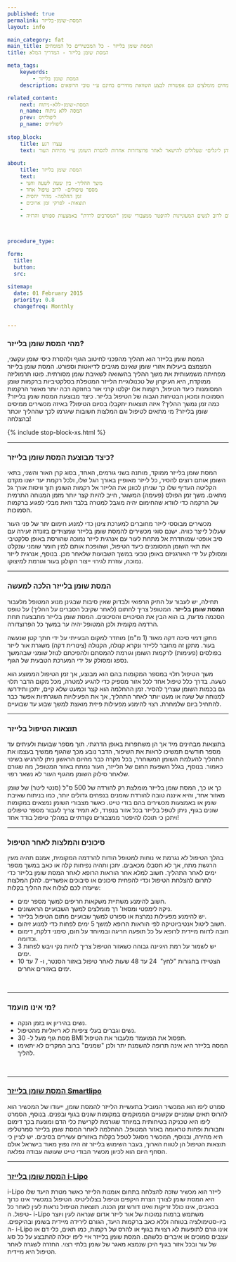 ```yaml
---
published: true
permalink: המסת-שומן-בלייזר
layout: info

main_category: fat
main_title: המסת שומן בלייזר - כל המכשירים כל המומחים
title: המסת שומן בלייזר - המדריך המלא

meta_tags:
    keywords:
        - המסת שומן בלייזר
    description: המסת שומן בלייזר - מידע מקיף על המסת שומן, מכשירים איתם מבצעים הסרת שומנים, מחירון טיפולים עדכני, מומחים מומלצים וגם אפשרות לבצע השוואת מחירים בחינם ע״י טובי הרופאים

related_content:
    next: המסת-שומן-ללא-ניתוח
    n_name: המסה ללא ניתוח
    prev: ליפוליזיס
    p_name: ליפוליזיס
    
stop_block: 
    title: עצרו רגע
    text: סובלים ממצבורי שומן טורדניים ומחפשים דרך יעילה להסירם? פרט להמסת שומן בלייזר מומלץ שתשקלו המסה בשיטת הבודי טייט, מכשיר חדשני הנותן פתרון מושלם הן למצבורי השומן והן ל״גלים״ שעלולים להישאר לאחר פרוצדורות אחרות להסרת השומן ע״י מתיחת העור.    
    
about:
    title: המסת שומן בלייזר
    text: 
    - משך ההליך- בין שעה לשעה וחצי
    - מספר טיפולים- לרוב טיפול אחד
    - זמן החלמה- מהיר יחסית
    - תוצאות- לפרקי זמן ארוכים
    - 
    - ההליך מתאים לרוב לנשים המעוניינות להיפטר ממצבורי שומן "המסרבים לרדת" באמצעות ספורט והרזיה

   

procedure_type: 

form:
  title: 
  button: 
  src:
  
sitemap: 
  date: 01 February 2015
  priority: 0.8
  changefreq: Monthly


---
```


###  מהי המסת שומן בלייזר?

המסת שומן בלייזר הוא תהליך מהפכני לחיטוב הגוף ולהסרת כיסי שומן עקשני, המצמצם ביעילות אזורי שומן שאינם מגיבים לדיאטות וספורט. המסת שומן בלייזר מפחיתה משמעותית את משך ההליך בהשוואה לשאיבת שומן מסורתית. פוטו תרמוליזה ממוקדת, היא העיקרון של טכנולוגיית הלייזר המטפלת בסלקטיביות ברקמות שומן המסומנות כיעד הטיפול, רקמות אלו יקלטו קרני אור בחוזקה רבה יותר מאשר הרקמות הסמוכות ומכאן הבטיחות הגבוה של הטיפול בלייזר. כיצד מבוצעת המסת שומן בלייזר? כמה זמן נמשך ההליך? איזה תוצאות יתקבלו בסיום הטיפול? באיזה מכשירים ממיסים שומן בלייזר? מי מתאים לטיפול וגם המלצות חשובות שיגרמו לכך שההליך יוכתר בהצלחה!

 {% include stop-block-xs.html %}  

- - - - - -
 
###  כיצד מבוצעת המסת שומן בלייזר?

המסת שומן בלייזר ממוקד, מותנה בשני גורמים, האחד, בסוג קרן האור והשני, בתאי השומן אותם רוצים להסיר, כל לייזר מאופיין באורך הגל שלו, ולכל רקמת יעד ישנו מקדם הקליטה העדיף שלו כך שניתן לכוונן את הלייזר אל רקמות השומן תוך וויסות אורך גל מתאים. משך זמן הפולס (פעימה) המשוגר, חייב להיות קצר יותר מזמן המנוחה התרמית של הרקמה כדי לוודא שהחימום יהיה מוגבל למטרה בלבד וזאת מבלי לפגוע ברקמות הסמוכות. 

מכשירים מבוססי לייזר מחוברים למערכת צינון כדי למנוע חימום יתר של פני העור שעלול לייצר כוויה. ישנם סוגי מכשירים להמסת שומן בלייזר שמצוידים בזונדה זעירה עם סיב אופטי שמוחדרת אל מתחת לעור עם אנרגית לייזר נמוכה שהורסת באופן סלקטיבי את תאי השומן המסומנים כיעד הטיפול, ושהופכת אותם למין חומר שומני שנקלט ומסולק על ידי האורגניזם באופן טבעי במשך השבועות שלאחר מכן. בנוסף, אנרגית לייזר נמוכה, עוזרת לגירוי ייצור הקולגן בעור וגורמת למיצוקו.
 
 

- - - - - -

###  המסת שומן בלייזר הלכה למעשה

תחילה, יש לעבור על התיק הרפואי ולבדוק שאין סיבות שבגינן מנוע המטופל מלעבור **המסת שומן בלייזר**. המטופל צריך לחתום (לאחר שקיבל הסברים על ההליך) על טופס הסכמה מדעת, בו הוא הבין את הסיכויים והסיכונים. המסת שומן בלייזר מתבצעת תחת הרדמה מקומית ולכן המטופל יהיה ער במשך כל הפרוצדורה. 

מתקן דמוי סיכה דקה מאוד (1 מ"מ) מוחדר למקום הבעייתי על ידי חתך קטן שנעשה בעור. מתקן זה מחובר ללייזר ונקרא קנולה, הקנולה (צינורית דקה) משגרת אור לייזר בפולסים (פעימות) לרקמות השומן וגורמת להמסתם ולהפיכתם לנוזל שומני שבהמשך נספג ומסולק על ידי המערכת הטבעית של הגוף. 

משך הטיפול תלוי במספר המקומות בהם הוא מבוצע, אך זמן הטיפול הממוצע הוא כשעה. בדרך כלל טיפול אחד לכל אזור מספיק כדי להגיע למטרה, מכל מקום הדבר תלוי גם בכמות השומן שצריך להסיר. זמן ההחלמה הוא קצר וכמעט שלא קיים, יתכן ותידרשו למנוחה של שעה או  מעט יותר לאחר התהליך, אך את הפעילויות השגרתיות אפשר כבר להתחיל ביום שלמחרת. רצוי להימנע מפעילות פיזית מואצת למשך שבוע עד שבועיים.
 
 

- - - - - -

###  תוצאות הטיפול בלייזר

בתוצאות מבחינים מיד אך הן משתפרות באופן הדרגתי. תוך מספר שבועות ולעיתים עד מספר חודשים תמשיכו לראות את השיפור, הדבר נובע מכך שהגוף ממשיך בעצמו את התהליך להעלמת השומן המשוחרר, בכל מקרה כבר מהיום הראשון ניתן להרגיש בשינוי כאמור. בנוסף, בגלל השפעת החום של הלייזר, העור נמתח באזור המטופל, מה שגורם שלאחר סילוק השומן מהגוף העור לא נשאר רפוי. 

כך או כך, המסת שומן בלייזר מומלצת רק להורדה של 500 ס"ל (סנטי ליטר) של שומן מאזור אחד, והיא איננה טובה להורדת שומנים בנפחים גדולים יותר, כמו בניתוח שאיבת שומן או באמצעות מכשירים בהם בודי טייט. כאשר מצבורי השומן נמצאים במקומות שונים בגוף, ניתן לטפל בלייזר בכל אזור בנפרד, לא תמיד צריך לעבור מספר טיפולים ויתכן כי תוכלו להיפטר ממצבורים נקודתיים במהלך טיפול בודד אחד!
 
 

- - - - - -

###  סיכונים והמלצות לאחר הטיפול

בהלך הטיפול לא נגרמת אי נוחות למטופל הודות להרדמה המקומית, אמנם תהיה מעין הרגשת מתח, אך לא תסבלו מכאבים. יתכן ותהיה נפיחות קלה או כאב במשך מספר ימים לאחר התהליך. חשוב למלא אחר הוראות הרופא לאחר המסת שומן בלייזר כדי לתרום להצלחת הטיפול וכדי להפחית סיכונים או סיבוכים אפשריים. להלן המלצות שיעזרו לכם לצלוח את ההליך בקלות:

- חשוב להימנע משתיית משקאות חריפים למשך מספר ימים.
- ניקוז לימפטי ומסאז' רך מומלצים למשך השבועיים הראשונים.
- יש להימנע מפעילות נמרצת או ספורט למשך שבועיים מתום הטיפול בלייזר.
- חשוב ליטול אנטיביוטיקה לפי הוראות הרופא למשך 5 ימים לפחות כדי למנוע זיהום.
- חובה לדווח מיידית לרופא על כל תופעה חריגה ובמיוחד על חום, סימני דלקת, דימום וכדומה.
- יש לשמור על רמת היגיינה גבוהה כשאזור הטיפול צריך להיות נקי ויבש לפחות  3 ימים.
- הצטיידו בחגורות "לחץ"  24 עד 48 שעות לאחר טיפול באזור הסנטר, ו- 7 עד 10 ימים באזורים אחרים.

 

- - - - - -

###  מי אינו מועמד?

- נשים בהיריון או בזמן הנקה.
- 	נשים וגברים בעלי ציפיות לא ריאליות מהטיפול.
- מסת גוף מעל ל- 30 BMI תפסול את המועמד מלעבור את הטיפול.
- המסה בלייזר היא אינה תרופה להשמנת יתר ולכן "שמנים" ברוב המקרים לא יתאימו להליך.

 

- - - - - -

###  [המסת שומן בלייזר Smartlipo](/סמרטליפו)

סמרט ליפו הוא המכשיר המוביל בתעשיית הלייזר להמסת שומן, ייעודו של המכשיר הוא להרוס תאים שומניים עקשניים הממוקמים במקומות שונים בגוף ובפנים. בנוסף, הסמרט ליפו היא טכניקה בטיחותית במיוחד שגורמת לקרישת כלי הדם ומונעת בכך דימום וחבורות ופחות טראומה באזור המטופל. ההחלמה לאחר המסת שומן בלייזר סמרטליפו היא מהירה, ובנוסף, המכשיר מסוגל לטפל בקלות באזורים עשירים בסיבים. יש לציין כי תוצאות הטיפול הן לטווח הארוך, בעבר השימוש בלייזר זה היה נפוץ מאוד בישראל אולם הסחף היום הוא לכיוון מכשיר הבודי טייט שעושה עבודה נפלאה.
 
 

- - - - - -

###  [המסת שומן בלייזר i-Lipo](/i-lipo)

i-Lipo לייזר הוא מכשיר שזכה להצלחה בתחום אומנות הלייזר כאשר מטרת היעד שלו היא המסת שומן לצורך הצרת היקפים וטיפול בצלוליטיס. הטיפול במכשיר אינו כרוך בכאבים, אינו כולל זריקות ואינו דורש זמן הכנה. תוצאות הטיפול נראות לעין לאחר כל טיפול. ה- i-Lipo משתמש ברמות נמוכות של אור לייזר אדום שנראה לעין ויוצר ביו-סטימולציה בטוחה וללא כאב ברקמות היעד, הגורם לירידה מיידית בשומן ובהיקפים. ה- i-Lipo אינו גורם לתופעות לא רצויות בגוף או להרס של רקמות, כמו תאים, כלי דם או עצבים סמוכים או איברים כלשהם. המסת שומן בלייזר איי ליפו יכולה להתבצע על כל סוג של עור ובכל אזור בגוף היכן שנמצא מאגר של שומן בלתי רצוי. החזרה לשגרה לאחר הטיפול היא מיידית.